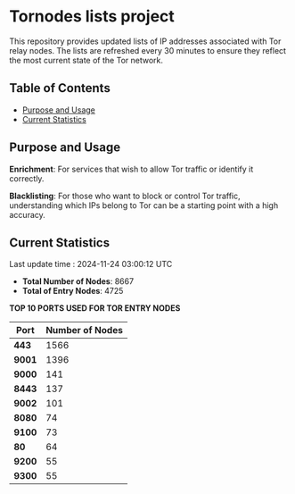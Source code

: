 # Tornodes lists project

This repository provides updated lists of IP addresses associated with Tor relay nodes. The lists are refreshed every 30 minutes to ensure they reflect the most current state of the Tor network.

## Table of Contents

- [Purpose and Usage](#purpose-and-usage)
- [Current Statistics](#current-statistics)


## Purpose and Usage

**Enrichment**: For services that wish to allow Tor traffic or identify it correctly.

**Blacklisting**: For those who want to block or control Tor traffic, understanding which IPs belong to Tor can be a starting point with a high accuracy.

## Current Statistics

Last update time : 2024-11-24 03:00:12 UTC

- **Total Number of Nodes**: 8667
- **Total of Entry Nodes**: 4725

**TOP 10 PORTS USED FOR TOR ENTRY NODES**

| **Port** | **Number of Nodes** |
|------|-----------------|
| **443**   | 1566  |
| **9001**   | 1396  |
| **9000**   | 141  |
| **8443**   | 137  |
| **9002**   | 101  |
| **8080**   | 74  |
| **9100**   | 73  |
| **80**   | 64  |
| **9200**   | 55  |
| **9300**   | 55  |


